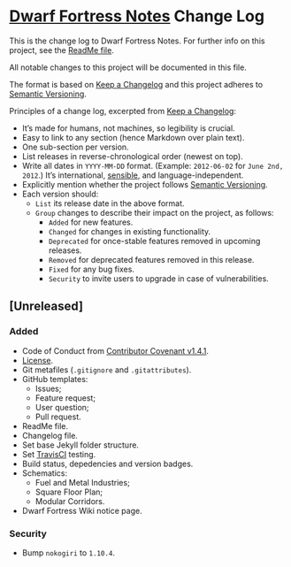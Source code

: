 # [Dwarf Fortress Notes](https://github.com/Nereare/DF-Notes) Change Log

This is the change log to Dwarf Fortress Notes. For further info on this project, see the [ReadMe file](README.md).

All notable changes to this project will be documented in this file.

The format is based on [Keep a Changelog](http://keepachangelog.com/) and this project adheres to [Semantic Versioning](http://semver.org/).

Principles of a change log, excerpted from [Keep a Changelog](http://keepachangelog.com/):

 * It’s made for humans, not machines, so legibility is crucial.
 * Easy to link to any section (hence Markdown over plain text).
 * One sub-section per version.
 * List releases in reverse-chronological order (newest on top).
 * Write all dates in `YYYY-MM-DD` format. (Example: `2012-06-02` for `June 2nd, 2012`.) It’s international, [sensible](http://xkcd.com/1179/), and language-independent.
 * Explicitly mention whether the project follows [Semantic Versioning](http://semver.org/).
 * Each version should:
   * `List` its release date in the above format.
   * `Group` changes to describe their impact on the project, as follows:
     * `Added` for new features.
     * `Changed` for changes in existing functionality.
     * `Deprecated` for once-stable features removed in upcoming releases.
     * `Removed` for deprecated features removed in this release.
     * `Fixed` for any bug fixes.
     * `Security` to invite users to upgrade in case of vulnerabilities.

## [Unreleased]

### Added
 * Code of Conduct from [Contributor Covenant v1.4.1](https://www.contributor-covenant.org/).
 * [License](LICENSE.md).
 * Git metafiles (`.gitignore` and `.gitattributes`).
 * GitHub templates:
   - Issues;
   - Feature request;
   - User question;
   - Pull request.
 * ReadMe file.
 * Changelog file.
 * Set base Jekyll folder structure.
 * Set [TravisCI](https://travis-ci.org/Nereare/DF-Notes) testing.
 * Build status, depedencies and version badges.
 * Schematics:
   - Fuel and Metal Industries;
   - Square Floor Plan;
   - Modular Corridors.
 * Dwarf Fortress Wiki notice page.

### Security
 * Bump `nokogiri` to `1.10.4`.

